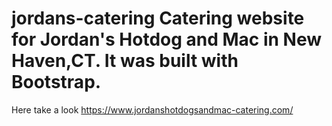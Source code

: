 # jordans-catering Catering website for Jordan's Hotdog and Mac in New Haven,CT. It was built with Bootstrap.
Here take a look https://www.jordanshotdogsandmac-catering.com/
